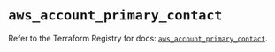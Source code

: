 # `aws_account_primary_contact`

Refer to the Terraform Registry for docs: [`aws_account_primary_contact`](https://registry.terraform.io/providers/hashicorp/aws/5.39.0/docs/resources/account_primary_contact).
